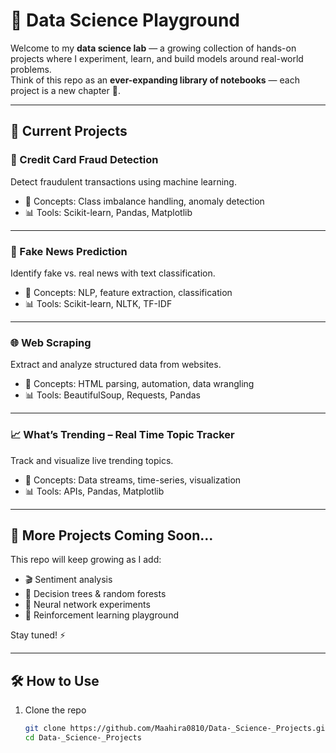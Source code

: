 # 🔬 Data Science Playground  

Welcome to my **data science lab** — a growing collection of hands-on projects where I experiment, learn, and build models around real-world problems.  
Think of this repo as an **ever-expanding library of notebooks** — each project is a new chapter 📖.  

---

## 🚀 Current Projects  

### 🏦 Credit Card Fraud Detection  
Detect fraudulent transactions using machine learning.  
- 🔑 Concepts: Class imbalance handling, anomaly detection  
- 📊 Tools: Scikit-learn, Pandas, Matplotlib  

---

### 📰 Fake News Prediction  
Identify fake vs. real news with text classification.  
- 🔑 Concepts: NLP, feature extraction, classification  
- 📊 Tools: Scikit-learn, NLTK, TF-IDF  

---

### 🌐 Web Scraping  
Extract and analyze structured data from websites.  
- 🔑 Concepts: HTML parsing, automation, data wrangling  
- 📊 Tools: BeautifulSoup, Requests, Pandas  

---

### 📈 What’s Trending – Real Time Topic Tracker  
Track and visualize live trending topics.  
- 🔑 Concepts: Data streams, time-series, visualization  
- 📊 Tools: APIs, Pandas, Matplotlib  

---

## 📂 More Projects Coming Soon...  
This repo will keep growing as I add:  
- 🎬 Sentiment analysis  
- 🌳 Decision trees & random forests  
- 🤖 Neural network experiments  
- 🧠 Reinforcement learning playground  

Stay tuned! ⚡  

---

## 🛠️ How to Use  

1. Clone the repo  
   ```bash
   git clone https://github.com/Maahira0810/Data-_Science-_Projects.git
   cd Data-_Science-_Projects
